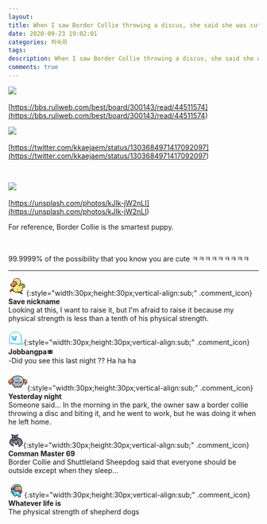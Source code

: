 ```yaml
---
layout: 
title: When I saw Border Collie throwing a discus, she said she was cute
date: 2020-09-23 19:02:01
categories: 허숙희
tags: 
description: When I saw Border Collie throwing a discus, she said she was cute
comments: true
---
```


![](https://blog.kakaocdn.net/dn/dIUU3A/btqJjvb6pnw/jpM2ikCkB7bou1G4h01KkK/img.gif)

[https://bbs.ruliweb.com/best/board/300143/read/44511574](<https://bbs.ruliweb.com/best/board/300143/read/44511574>)

![](https://blog.kakaocdn.net/dn/cwKgI5/btqJijCZJIv/kB8KOKcqS2uFXTmNB0Yvp0/img.png)

[https://twitter.com/kkaejaem/status/1303684971417092097](<https://twitter.com/kkaejaem/status/1303684971417092097>)

​

![](https://blog.kakaocdn.net/dn/cHeuRA/btqJnFysCoq/ukfZuSSyISKUosYLw5LAak/img.jpg)

[https://unsplash.com/photos/kJlk-jW2nLI](<https://unsplash.com/photos/kJlk-jW2nLI>)

For reference, Border Collie is the smartest puppy. 

​

99.9999% of the possibility that you know you are cute ㅋㅋㅋㅋㅋㅋㅋㅋㅋ

* * *

![comment](/assets/character/duck.png){:style="width:30px;height:30px;vertical-align:sub;" .comment_icon} **Save nickname**  
Looking at this, I want to raise it, but I'm afraid to raise it because my physical strength is less than a tenth of his physical strength.   
  
![comment](/assets/character/ghost.png){:style="width:30px;height:30px;vertical-align:sub;" .comment_icon} **Jobbangpaㅃ**  
-Did you see this last night ?? Ha ha ha  
  
![comment](/assets/character/skull.png){:style="width:30px;height:30px;vertical-align:sub;" .comment_icon} **Yesterday night**  
Someone said... In the morning in the park, the owner saw a border collie throwing a disc and biting it, and he went to work, but he was doing it when he left home.   
  
![comment](/assets/character/bat.png){:style="width:30px;height:30px;vertical-align:sub;" .comment_icon} **Comman Master 69**  
Border Collie and Shuttleland Sheepdog said that everyone should be outside except when they sleep...   
  
![comment](/assets/character/goggle.png){:style="width:30px;height:30px;vertical-align:sub;" .comment_icon} **Whatever life is**  
The physical strength of shepherd dogs   
  

